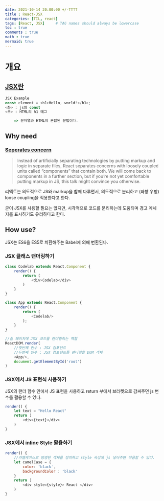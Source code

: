 ```yaml
---
date: 2021-10-14 20:00:00 +/-TTTT
title : React-JSX
categories: [TIL, react]
tags: [React, JSX]     # TAG names should always be lowercase
toc : true
comments : true
math : true
mermaid: true
---
```

# 개요
## [JSX란](https://reactjs.org/docs/introducing-jsx.html)

```js
JSX Example
const element = <h1>Hello, world!</h1>;
<좌> : js의 const
<우> : HTML의 h1 태그

    => 문자열과 HTML이 혼합된 문법이다.
```

## Why need
### [Seperates concern](https://en.wikipedia.org/wiki/Separation_of_concerns)
>Instead of artificially separating technologies by putting markup and logic in separate files, React separates concerns with loosely coupled units called “components” that contain both. We will come back to components in a further section, but if you’re not yet comfortable putting markup in JS, this talk might convince you otherwise.

리엑트는 의도적으로 JS와 markup을 함께 다루면서, 의도적으로 분리하고 (좌항 우항) loose coupling을 적용한다고 한다.

굳이 JSX를 사용할 필요는 없지만, 시각적으로 코드를 분리하는데 도움되며 경고 메세지를 표시하기도 유리하다고 한다.

## How use?
JSX는 ES6을 ES5로 치환해주는 Babel에 의해 변환된다.

### JSX 클래스 랜더링하기
```js
class Codelab extends React.Component {
    render() {
        return (
            <div>Codelab</div>
        )
    }
}

class App extends React.Component {
    render() {
        return (
            <Codelab/>
        );
    }
}

//실 페이지에 JSX 코드를 랜더링하는 역할
ReactDOM.render(
    //첫번째 인수 : JSX 컴포넌트
    //두번째 인수 : JSX 컴포넌트를 랜더링할 DOM 객체
    <App/>,
    document.getElementById('root')
)
```

### JSX에서 JS 표현식 사용하기
JSX의 랜더 함수 안에서 JS 표현을 사용하고 return 부에서 브라켓으로 감싸주면 js 변수를 활용할 수 있다.
```js
render() {
    let text = "Hello React"
    return (
        <div>{text}</div>
    )
}
```

### JSX에서 inline Style 활용하기
```js
render() {
    //카멜케이스로 명명된 객체를 정의하고 style 속성에 js 넣어주면 적용할 수 있다.
    let camelCase = {
        color: 'black',
        backgroundColor : 'black'
    }
    return (
        <div style={style}> React </div>
    )
}
```